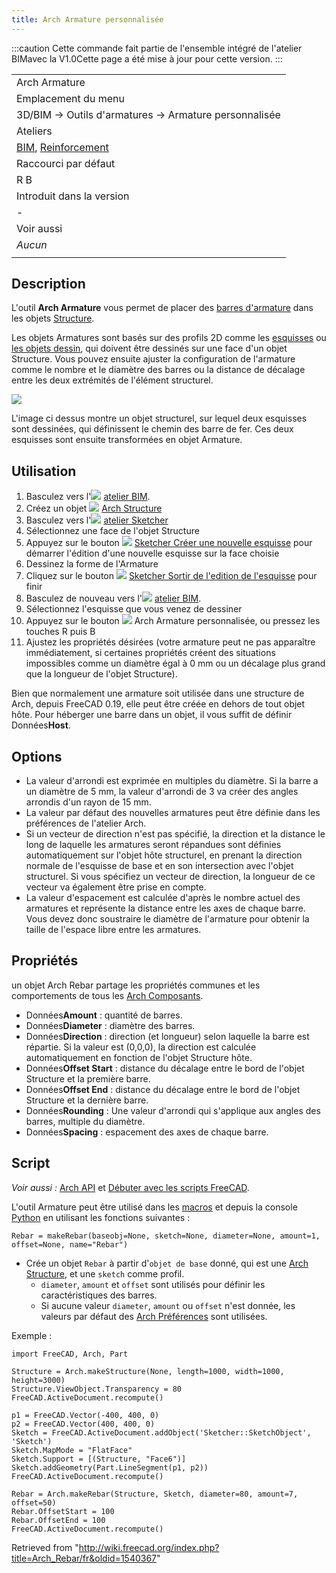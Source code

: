 ```yaml
---
title: Arch Armature personnalisée
---
```

:::caution
Cette commande fait partie de l'ensemble intégré de l'atelier BIMavec la V1.0Cette page a été mise à jour pour cette version.
:::

|  |
| --- |
| Arch Armature |
| Emplacement du menu |
| 3D/BIM → Outils d'armatures → Armature personnalisée |
| Ateliers |
| [BIM](/BIM_Workbench/fr "BIM Workbench/fr"), [Reinforcement](/Reinforcement_Workbench/fr "Reinforcement Workbench/fr") |
| Raccourci par défaut |
| R B |
| Introduit dans la version |
| - |
| Voir aussi |
| *Aucun* |
|  |

## Description

L'outil **Arch Armature** vous permet de placer des [barres d'armature](http://fr.wikipedia.org/wiki/Armature_%28technique%29) dans les objets [Structure](/Arch_Structure/fr "Arch Structure/fr").

Les objets Armatures sont basés sur des profils 2D comme les [esquisses](/Sketcher_Workbench/fr "Sketcher Workbench/fr") ou [les objets dessin](/Draft_Workbench/fr "Draft Workbench/fr"), qui doivent être dessinés sur une face d'un objet Structure. Vous pouvez ensuite ajuster la configuration de l'armature comme le nombre et le diamètre des barres ou la distance de décalage entre les deux extrémités de l'élément structurel.

![](/images/Arch_Rebar_example.jpg)

L'image ci dessus montre un objet structurel, sur lequel deux esquisses sont dessinées, qui définissent le chemin des barre de fer. Ces deux esquisses sont ensuite transformées en objet Armature.

## Utilisation

1. Basculez vers l'![](/images/Workbench_BIM.svg) [atelier BIM](/BIM_Workbench/fr "BIM Workbench/fr").
2. Créez un objet ![](/images/Arch_Structure.svg) [Arch Structure](/Arch_Structure/fr "Arch Structure/fr")
3. Basculez vers l'![](/images/Workbench_Sketcher.svg) [atelier Sketcher](/Sketcher_Workbench/fr "Sketcher Workbench/fr")
4. Sélectionnez une face de l'objet Structure
5. Appuyez sur le bouton ![](/images/Sketcher_NewSketch.svg) [Sketcher Créer une nouvelle esquisse](/Sketcher_NewSketch/fr "Sketcher NewSketch/fr") pour démarrer l'édition d'une nouvelle esquisse sur la face choisie
6. Dessinez la forme de l'Armature
7. Cliquez sur le bouton ![](/images/Sketcher_LeaveSketch.svg) [Sketcher Sortir de l'edition de l'esquisse](/Sketcher_LeaveSketch/fr "Sketcher LeaveSketch/fr") pour finir
8. Basculez de nouveau vers l'![](/images/Workbench_BIM.svg) [atelier BIM](/BIM_Workbench/fr "BIM Workbench/fr").
9. Sélectionnez l'esquisse que vous venez de dessiner
10. Appuyez sur le bouton ![](/images/Arch_Rebar.svg) Arch Armature personnalisée, ou pressez les touches R puis B
11. Ajustez les propriétés désirées (votre armature peut ne pas apparaître immédiatement, si certaines propriétés créent des situations impossibles comme un diamètre égal à 0 mm ou un décalage plus grand que la longueur de l'objet Structure).

Bien que normalement une armature soit utilisée dans une structure de Arch, depuis FreeCAD 0.19, elle peut être créée en dehors de tout objet hôte. Pour héberger une barre dans un objet, il vous suffit de définir Données**Host**.

## Options

* La valeur d'arrondi est exprimée en multiples du diamètre. Si la barre a un diamètre de 5 mm, la valeur d'arrondi de 3 va créer des angles arrondis d'un rayon de 15 mm.
* La valeur par défaut des nouvelles armatures peut être définie dans les préférences de l'atelier Arch.
* Si un vecteur de direction n'est pas spécifié, la direction et la distance le long de laquelle les armatures seront répandues sont définies automatiquement sur l'objet hôte structurel, en prenant la direction normale de l'esquisse de base et en son intersection avec l'objet structurel. Si vous spécifiez un vecteur de direction, la longueur de ce vecteur va également être prise en compte.
* La valeur d'espacement est calculée d'après le nombre actuel des armatures et représente la distance entre les axes de chaque barre. Vous devez donc soustraire le diamètre de l'armature pour obtenir la taille de l'espace libre entre les armatures.

## Propriétés

un objet Arch Rebar partage les propriétés communes et les comportements de tous les [Arch Composants](/Arch_Component/fr "Arch Component/fr").

* Données**Amount** : quantité de barres.
* Données**Diameter** : diamètre des barres.
* Données**Direction** : direction (et longueur) selon laquelle la barre est répartie. Si la valeur est (0,0,0), la direction est calculée automatiquement en fonction de l'objet Structure hôte.
* Données**Offset Start** : distance du décalage entre le bord de l'objet Structure et la première barre.
* Données**Offset End** : distance du décalage entre le bord de l'objet Structure et la dernière barre.
* Données**Rounding** : Une valeur d'arrondi qui s'applique aux angles des barres, multiple du diamètre.
* Données**Spacing** : espacement des axes de chaque barre.

## Script

*Voir aussi :* [Arch API](/Arch_API/fr "Arch API/fr") et [Débuter avec les scripts FreeCAD](/FreeCAD_Scripting_Basics/fr "FreeCAD Scripting Basics/fr").

L'outil Armature peut être utilisé dans les [macros](/Macros/fr "Macros/fr") et depuis la console [Python](/Python/fr "Python/fr") en utilisant les fonctions suivantes :

```
Rebar = makeRebar(baseobj=None, sketch=None, diameter=None, amount=1, offset=None, name="Rebar")

```

* Crée un objet `Rebar` à partir d'`objet de base` donné, qui est une [Arch Structure](/Arch_Structure/fr "Arch Structure/fr"), et une `sketch` comme profil.
  + `diameter`, `amount` et `offset` sont utilisés pour définir les caractéristiques des barres.
  + Si aucune valeur `diameter`, `amount` ou `offset` n'est donnée, les valeurs par défaut des [Arch Préférences](/Arch_Preferences/fr "Arch Preferences/fr") sont utilisées.

Exemple :

```
import FreeCAD, Arch, Part

Structure = Arch.makeStructure(None, length=1000, width=1000, height=3000)
Structure.ViewObject.Transparency = 80
FreeCAD.ActiveDocument.recompute()

p1 = FreeCAD.Vector(-400, 400, 0)
p2 = FreeCAD.Vector(400, 400, 0)
Sketch = FreeCAD.ActiveDocument.addObject('Sketcher::SketchObject', 'Sketch')
Sketch.MapMode = "FlatFace"
Sketch.Support = [(Structure, "Face6")]
Sketch.addGeometry(Part.LineSegment(p1, p2))
FreeCAD.ActiveDocument.recompute()

Rebar = Arch.makeRebar(Structure, Sketch, diameter=80, amount=7, offset=50)
Rebar.OffsetStart = 100
Rebar.OffsetEnd = 100
FreeCAD.ActiveDocument.recompute()

```

Retrieved from "<http://wiki.freecad.org/index.php?title=Arch_Rebar/fr&oldid=1540367>"